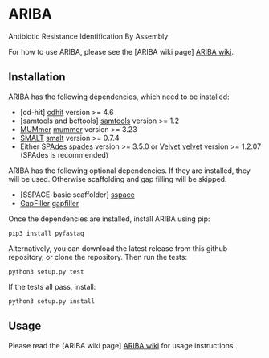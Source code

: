 ARIBA
=====

Antibiotic Resistance Identification By Assembly

For how to use ARIBA, please see the [ARIBA wiki page] [ARIBA wiki].



Installation
------------

ARIBA has the following dependencies, which need to be installed:
  * [cd-hit] [cdhit] version >= 4.6
  * [samtools and bcftools] [samtools]  version >= 1.2
  * [MUMmer] [mummer] version >= 3.23
  * [SMALT] [smalt] version >= 0.7.4
  * Either [SPAdes] [spades] version >= 3.5.0 or [Velvet] [velvet] version >= 1.2.07
    (SPAdes is recommended)

ARIBA has the following optional dependencies. If they are installed,
they will be used. Otherwise scaffolding and gap filling will be
skipped.
  * [SSPACE-basic scaffolder] [sspace]
  * [GapFiller] [gapfiller]

Once the dependencies are installed, install ARIBA using pip:

    pip3 install pyfastaq

Alternatively, you can download the latest release from this github repository,
or clone the repository. Then run the tests:

    python3 setup.py test

If the tests all pass, install:

    python3 setup.py install


Usage
-----

Please read the [ARIBA wiki page] [ARIBA wiki] for usage instructions.


  [cdhit]: http://weizhongli-lab.org/cd-hit/
  [ARIBA wiki]: https://github.com/sanger-pathogens/ariba/wiki
  [gapfiller]: http://www.baseclear.com/genomics/bioinformatics/basetools/gapfiller
  [mummer]: http://mummer.sourceforge.net/
  [samtools]: http://www.htslib.org/
  [smalt]: https://www.sanger.ac.uk/resources/software/smalt/
  [spades]: http://bioinf.spbau.ru/spades
  [sspace]: http://www.baseclear.com/genomics/bioinformatics/basetools/SSPACE
  [velvet]: http://www.ebi.ac.uk/~zerbino/velvet/


